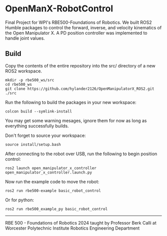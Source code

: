# OpenManX-RobotControl
Final Project for WPI's RBE500-Foundations of Robotics. We built ROS2 Humble packages to control the forward, inverse, and velocity kinematics of the Open Manipulator X. A PD position controller was implemented to handle joint values.

## Build
Copy the contents of the entire repository into the src/ directory of a new ROS2 workspace.
```
mkdir -p rbe500_ws/src
cd rbe500_ws
git clone https://github.com/hylander2126/OpenManipulatorX_ROS2.git ./src
```

Run the following to build the packages in your new workspace:
```
colcon build --symlink-install
```
You may get some warning mesages, ignore them for now as long as everything successfully builds.


Don't forget to source your workspace:
```
source install/setup.bash
```

After connecting to the robot over USB, run the following to begin position control:
```
ros2 launch open_manipulator_x_controller open_manipulator_x_controller.launch.py
```

Now run the example code to move the robot:
```
ros2 run rbe500-example basic_robot_control
```
Or for python:
```
ros2 run rbe500_example_py basic_robot_control
```


---
RBE 500 - Foundations of Robotics 2024 taught by Professor Berk Calli at Worcester Polytechnic Institute Robotics Engineering Department
